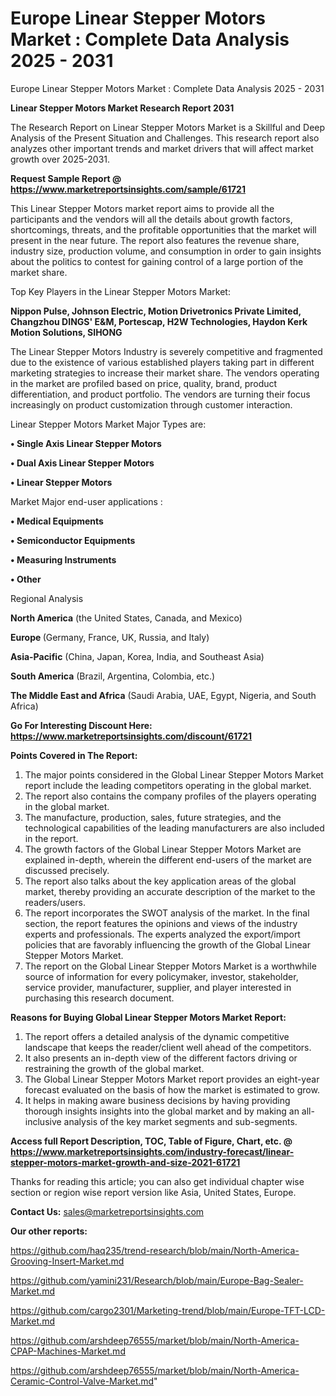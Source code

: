 # Europe Linear Stepper Motors Market : Complete Data Analysis 2025 - 2031
 Europe Linear Stepper Motors Market : Complete Data Analysis 2025 - 2031

<strong>Linear Stepper Motors Market Research Report 2031</strong>

The Research Report on Linear Stepper Motors Market is a Skillful and Deep Analysis of the Present Situation and Challenges. This research report also analyzes other important trends and market drivers that will affect market growth over 2025-2031.

<strong>Request Sample Report @ <a href=https://www.marketreportsinsights.com/sample/61721>https://www.marketreportsinsights.com/sample/61721</a></strong>

This Linear Stepper Motors market report aims to provide all the participants and the vendors will all the details about growth factors, shortcomings, threats, and the profitable opportunities that the market will present in the near future. The report also features the revenue share, industry size, production volume, and consumption in order to gain insights about the politics to contest for gaining control of a large portion of the market share.

Top Key Players in the Linear Stepper Motors Market:

<strong>Nippon Pulse, Johnson Electric, Motion Drivetronics Private Limited, Changzhou DINGS&#39; E&M, Portescap, H2W Technologies, Haydon Kerk Motion Solutions, SIHONG</strong>

The Linear Stepper Motors Industry is severely competitive and fragmented due to the existence of various established players taking part in different marketing strategies to increase their market share. The vendors operating in the market are profiled based on price, quality, brand, product differentiation, and product portfolio. The vendors are turning their focus increasingly on product customization through customer interaction.

Linear Stepper Motors Market Major Types are:

<strong>• Single Axis Linear Stepper Motors

• Dual Axis Linear Stepper Motors

• Linear Stepper Motors</strong>

Market Major end-user applications :

<strong>• Medical Equipments

• Semiconductor Equipments

• Measuring Instruments

• Other</strong>

Regional Analysis

</u><strong><b>North America</b></strong> (the United States, Canada, and Mexico)

<strong><b>Europe </b></strong>(Germany, France, UK, Russia, and Italy)

<strong><b>Asia-Pacific</b></strong> (China, Japan, Korea, India, and Southeast Asia)

<strong><b>South America</b></strong> (Brazil, Argentina, Colombia, etc.)

<strong><b>The Middle East and Africa</b></strong> (Saudi Arabia, UAE, Egypt, Nigeria, and South Africa)

<strong>Go For Interesting Discount Here: <a href=https://www.marketreportsinsights.com/discount/61721>https://www.marketreportsinsights.com/discount/61721</a></strong>

<strong>Points Covered in The Report:</strong>
<ol>
  <li>The major points considered in the Global Linear Stepper Motors Market report include the leading competitors operating in the global market.</li>
  <li>The report also contains the company profiles of the players operating in the global market.</li>
  <li>The manufacture, production, sales, future strategies, and the technological capabilities of the leading manufacturers are also included in the report.</li>
  <li>The growth factors of the Global Linear Stepper Motors Market are explained in-depth, wherein the different end-users of the market are discussed precisely.</li>
  <li>The report also talks about the key application areas of the global market, thereby providing an accurate description of the market to the readers/users.</li>
  <li>The report incorporates the SWOT analysis of the market. In the final section, the report features the opinions and views of the industry experts and professionals. The experts analyzed the export/import policies that are favorably influencing the growth of the Global Linear Stepper Motors Market.</li>
  <li>The report on the Global Linear Stepper Motors Market is a worthwhile source of information for every policymaker, investor, stakeholder, service provider, manufacturer, supplier, and player interested in purchasing this research document.</li>
</ol>
<strong>Reasons for Buying Global Linear Stepper Motors Market Report:</strong>

<ol>
  <li>The report offers a detailed analysis of the dynamic competitive landscape that keeps the reader/client well ahead of the competitors.</li>
  <li>It also presents an in-depth view of the different factors driving or restraining the growth of the global market.</li>
  <li>The Global Linear Stepper Motors Market report provides an eight-year forecast evaluated on the basis of how the market is estimated to grow.</li>
  <li>It helps in making aware business decisions by having providing thorough insights insights into the global market and by making an all-inclusive analysis of the key market segments and sub-segments.</li>
</ol>
<strong>Access full Report Description, TOC, Table of Figure, Chart, etc. @ <a href=https://www.marketreportsinsights.com/industry-forecast/linear-stepper-motors-market-growth-and-size-2021-61721>https://www.marketreportsinsights.com/industry-forecast/linear-stepper-motors-market-growth-and-size-2021-61721</a></strong>


Thanks for reading this article; you can also get individual chapter wise section or region wise report version like Asia, United States, Europe.

<strong>Contact Us:</strong>
sales@marketreportsinsights.com

<strong>Our other reports:</strong>

<a href=https://github.com/haq235/trend-research/blob/main/North-America-Grooving-Insert-Market.md>https://github.com/haq235/trend-research/blob/main/North-America-Grooving-Insert-Market.md</a>

<a href=https://github.com/yamini231/Research/blob/main/Europe-Bag-Sealer-Market.md>https://github.com/yamini231/Research/blob/main/Europe-Bag-Sealer-Market.md</a>

<a href=https://github.com/cargo2301/Marketing-trend/blob/main/Europe-TFT-LCD-Market.md>https://github.com/cargo2301/Marketing-trend/blob/main/Europe-TFT-LCD-Market.md</a>

<a href=https://github.com/arshdeep76555/market/blob/main/North-America-CPAP-Machines-Market.md>https://github.com/arshdeep76555/market/blob/main/North-America-CPAP-Machines-Market.md</a>

<a href=https://github.com/arshdeep76555/market/blob/main/North-America-Ceramic-Control-Valve-Market.md>https://github.com/arshdeep76555/market/blob/main/North-America-Ceramic-Control-Valve-Market.md</a>"
